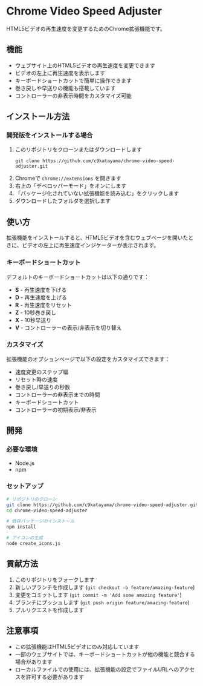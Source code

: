 # Chrome Video Speed Adjuster

HTML5ビデオの再生速度を変更するためのChrome拡張機能です。

## 機能

- ウェブサイト上のHTML5ビデオの再生速度を変更できます
- ビデオの左上に再生速度を表示します
- キーボードショートカットで簡単に操作できます
- 巻き戻しや早送りの機能も搭載しています
- コントローラーの非表示時間をカスタマイズ可能

## インストール方法

### 開発版をインストールする場合

1. このリポジトリをクローンまたはダウンロードします
   ```
   git clone https://github.com/c9katayama/chrome-video-speed-adjuster.git
   ```
2. Chromeで `chrome://extensions` を開きます
3. 右上の「デベロッパーモード」をオンにします
4. 「パッケージ化されていない拡張機能を読み込む」をクリックします
5. ダウンロードしたフォルダを選択します

## 使い方

拡張機能をインストールすると、HTML5ビデオを含むウェブページを開いたときに、ビデオの左上に再生速度インジケーターが表示されます。

### キーボードショートカット

デフォルトのキーボードショートカットは以下の通りです：

- **S** - 再生速度を下げる
- **D** - 再生速度を上げる
- **R** - 再生速度をリセット
- **Z** - 10秒巻き戻し
- **X** - 10秒早送り
- **V** - コントローラーの表示/非表示を切り替え

### カスタマイズ

拡張機能のオプションページで以下の設定をカスタマイズできます：

- 速度変更のステップ幅
- リセット時の速度
- 巻き戻し/早送りの秒数
- コントローラーの非表示までの時間
- キーボードショートカット
- コントローラーの初期表示/非表示

## 開発

### 必要な環境

- Node.js
- npm

### セットアップ

```bash
# リポジトリのクローン
git clone https://github.com/c9katayama/chrome-video-speed-adjuster.git
cd chrome-video-speed-adjuster

# 依存パッケージのインストール
npm install

# アイコンの生成
node create_icons.js
```

## 貢献方法

1. このリポジトリをフォークします
2. 新しいブランチを作成します (`git checkout -b feature/amazing-feature`)
3. 変更をコミットします (`git commit -m 'Add some amazing feature'`)
4. ブランチにプッシュします (`git push origin feature/amazing-feature`)
5. プルリクエストを作成します

## 注意事項

- この拡張機能はHTML5ビデオにのみ対応しています
- 一部のウェブサイトでは、キーボードショートカットが他の機能と競合する場合があります
- ローカルファイルでの使用には、拡張機能の設定でファイルURLへのアクセスを許可する必要があります


